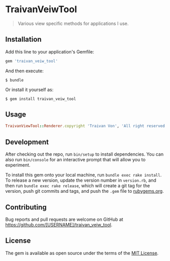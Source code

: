 # TraivanVeiwTool

> Various view specific methods for applications I use.

## Installation

Add this line to your application's Gemfile:

```ruby
gem 'traivan_veiw_tool'
```

And then execute:

    $ bundle

Or install it yourself as:

    $ gem install traivan_veiw_tool

## Usage

```ruby
TraivanViewTool::Renderer.copyright 'Traivan Von', 'All right reserved'
```

## Development

After checking out the repo, run `bin/setup` to install dependencies. You can also run `bin/console` for an interactive prompt that will allow you to experiment.

To install this gem onto your local machine, run `bundle exec rake install`. To release a new version, update the version number in `version.rb`, and then run `bundle exec rake release`, which will create a git tag for the version, push git commits and tags, and push the `.gem` file to [rubygems.org](https://rubygems.org).

## Contributing

Bug reports and pull requests are welcome on GitHub at https://github.com/[USERNAME]/traivan_veiw_tool.

## License

The gem is available as open source under the terms of the [MIT License](https://opensource.org/licenses/MIT).
